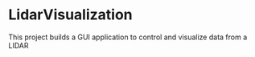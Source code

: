 # LidarVisualization
This project builds a GUI application to control and visualize data from a LIDAR

